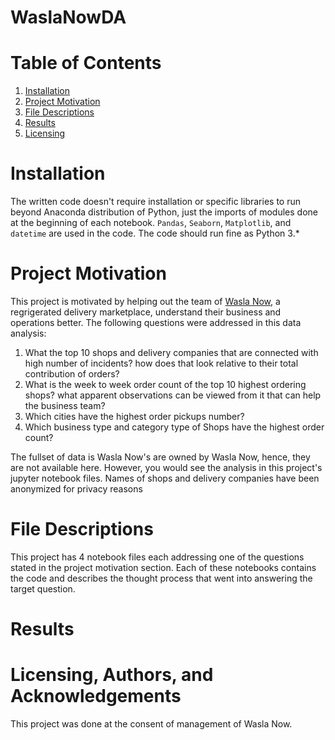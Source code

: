 # WaslaNowDA

# Table of Contents
1. [Installation](#installation)
2. [Project Motivation](#project-motivation)
3. [File Descriptions](#file-descriptions)
4. [Results](#results)
5. [Licensing](#licensing-authors-and-acknowledgements)

# Installation
The written code doesn't require installation or specific libraries to run beyond Anaconda distribution of Python, just the imports of modules done at the beginning of each notebook. `Pandas`, `Seaborn`, `Matplotlib`, and `datetime` are used in the code. The code should run fine as Python 3.*

# Project Motivation
This project is motivated by helping out the team of [Wasla Now](https://www.waslanow.com/), a regrigerated delivery marketplace, understand their business and operations better. The following questions were addressed in this data analysis:
1. What the top 10 shops and delivery companies that are connected with high number of incidents? how does that look relative to their total contribution of orders?
2. What is the week to week order count of the top 10 highest ordering shops? what apparent observations can be viewed from it that can help the business team?
3. Which cities have the highest order pickups number?
4. Which business type and category type of Shops have the highest order count?

The fullset of data is Wasla Now's are owned by Wasla Now, hence, they are not available here. However, you would see the analysis in this project's jupyter notebook files. Names of shops and delivery companies have been anonymized for privacy reasons

# File Descriptions
This project has 4 notebook files each addressing one of the questions stated in the project motivation section. Each of these notebooks contains the code and describes the thought process that went into answering the target question. 

# Results

# Licensing, Authors, and Acknowledgements
This project was done at the consent of management of Wasla Now.
